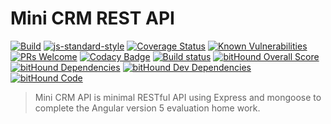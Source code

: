 # Mini CRM REST API
[![Build](https://travis-ci.org/angularmrTraining/mini-crm-api.svg?branch=master)](https://travis-ci.org/angularmrTraining/mini-crm-api)
[![js-standard-style](https://img.shields.io/badge/code%20style-standard-brightgreen.svg)](http://standardjs.com/)
[![Coverage Status](https://coveralls.io/repos/github/Lazhari/mini-crm-api/badge.svg?branch=master)](https://coveralls.io/github/Lazhari/mini-crm-api?branch=master)
[![Known Vulnerabilities](https://snyk.io/test/github/lazhari/mini-crm-api/badge.svg)](https://snyk.io/test/github/lazhari/mini-crm-api)
[![PRs Welcome](https://img.shields.io/badge/PRs-welcome-brightgreen.svg?style=flat-square)](http://makeapullrequest.com)
[![Codacy Badge](https://api.codacy.com/project/badge/Grade/f07ac0f01b124e628c6465c42903c232)](https://www.codacy.com/app/Lazhari/mini-crm-api?utm_source=github.com&amp;utm_medium=referral&amp;utm_content=angularmrTraining/mini-crm-api&amp;utm_campaign=Badge_Grade)
[![Build status](https://ci.appveyor.com/api/projects/status/9tiprfjh0gmwodvm/branch/master?svg=true)](https://ci.appveyor.com/project/Lazhari/mini-crm-api/branch/master)
[![bitHound Overall Score](https://www.bithound.io/github/angularmrTraining/mini-crm-api/badges/score.svg)](https://www.bithound.io/github/angularmrTraining/mini-crm-api)
[![bitHound Dependencies](https://www.bithound.io/github/angularmrTraining/mini-crm-api/badges/dependencies.svg)](https://www.bithound.io/github/angularmrTraining/mini-crm-api/master/dependencies/npm)
[![bitHound Dev Dependencies](https://www.bithound.io/github/angularmrTraining/mini-crm-api/badges/devDependencies.svg)](https://www.bithound.io/github/angularmrTraining/mini-crm-api/master/dependencies/npm)
[![bitHound Code](https://www.bithound.io/github/angularmrTraining/mini-crm-api/badges/code.svg)](https://www.bithound.io/github/angularmrTraining/mini-crm-api)

> Mini CRM API is minimal RESTful API using Express and mongoose to complete the Angular version 5 evaluation home work.
